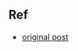 

## Ref
- [original post](https://www.cnblogs.com/tim-unity/p/k8s-kind-get-started-to-deploy-an-express-app.html)
